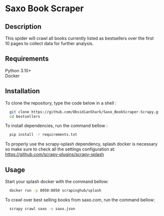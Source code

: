 # Saxo Book Scraper



## Description

This spider will crawl all books currently listed as bestsellers over the first 10 pages to collect data for further analysis.

## Requirements

Python 3.10+\
Docker


## Installation

To clone the repository, type the code below in a shell :

```bash
  git clone https://github.com/ObsidianShark/Saxo_BookScraper-Scrapy.git
  cd bestsellers
```

To install dependencies, run the command bellow :

```bash
  pip install -r requirements.txt
```

To properly use the scrapy-splash dependency, splash docker is necessary so make sure to check all the settings configuration at: https://github.com/scrapy-plugins/scrapy-splash

## Usage

Start your splash docker with the command bellow:

```bash
  docker run -p 8050:8050 scrapinghub/splash
```

To crawl over best selling books from saxo.com, run the command bellow:

```bash
  scrapy crawl saxo -o saxo.json
```
